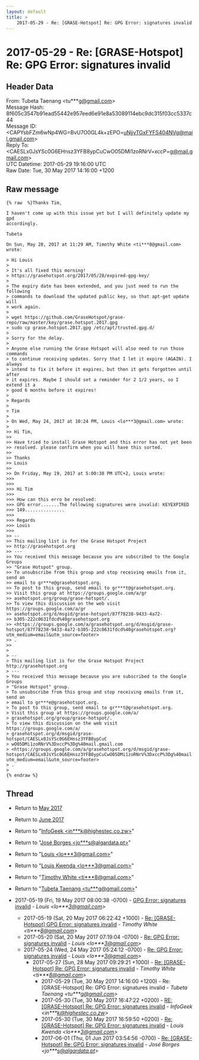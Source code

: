 ```yaml
---
layout: default
title: >
    2017-05-29 - Re: [GRASE-Hotspot] Re: GPG Error: signatures invalid
---
```


# 2017-05-29 - Re: [GRASE-Hotspot] Re: GPG Error: signatures invalid

## Header Data

From: Tubeta Taenang \<tu***g@gmail.com\><br>
Message Hash: 8f605c3547b91ead55442e957eed6e91e8a53089114ebc9dc315f03cc5337c44<br>
Message ID: \<CAPYsbFZm6wNp4WG=BvU7O0GL4k+zEPO=uNjjyTGxFYFS404NVg@mail.gmail.com\><br>
Reply To: \<CAESLx0JsYSc0G6EHnsz3YFB8ypCuCwO05DMi1zoRNrV=xccP=g@mail.gmail.com\><br>
UTC Datetime: 2017-05-29 19:16:00 UTC<br>
Raw Date: Tue, 30 May 2017 14:16:00 +1200<br>

## Raw message

```
{% raw  %}Thanks Tim,

I haven't come up with this issue yet but I will definitely update my gpd
accordingly.

Tubeta

On Sun, May 28, 2017 at 11:29 AM, Timothy White <ti***8@gmail.com>
wrote:

> Hi Louis
>
> It's all fixed this morning!
> https://grasehotspot.org/2017/05/28/expired-gpg-key/
>
> The expiry date has been extended, and you just need to run the following
> commands to download the updated public key, so that apt-get update will
> work again.
>
> wget https://github.com/GraseHotspot/grase-repo/raw/master/key/grase.hotspot.2017.gpg
> sudo cp grase.hotspot.2017.gpg /etc/apt/trusted.gpg.d/
>
> Sorry for the delay.
>
> Anyone else running the Grase Hotspot will also need to run those commands
> to continue receiving updates. Sorry that I let it expire (AGAIN). I always
> intend to fix it before it expires, but then it gets forgotten until after
> it expires. Maybe I should set a reminder for 2 1/2 years, so I extend it a
> good 6 months before it expires!
>
> Regards
>
> Tim
>
> On Wed, May 24, 2017 at 10:24 PM, Louis <lo***3@gmail.com> wrote:
>
>> Hi Tim,
>>
>> Have tried to install Grase Hotspot and this error has not yet been
>> resolved. please confirm when you will have this sorted.
>>
>> Thanks
>> Louis
>>
>> On Friday, May 19, 2017 at 5:00:38 PM UTC+2, Louis wrote:
>>>
>>>
>>> Hi Tim
>>>
>>> How can this erro be resolved:
>>> GPG error.......The following signatures were invalid: KEYEXPIRED
>>> 149...............
>>>
>>> Regards
>>> Louis
>>>
>> --
>> This mailing list is for the Grase Hotspot Project
>> http://grasehotspot.org
>> ---
>> You received this message because you are subscribed to the Google Groups
>> "Grase Hotspot" group.
>> To unsubscribe from this group and stop receiving emails from it, send an
>> email to gr***e@grasehotspot.org.
>> To post to this group, send email to gr***t@grasehotspot.org.
>> Visit this group at https://groups.google.com/a/gr
>> asehotspot.org/group/grase-hotspot/.
>> To view this discussion on the web visit https://groups.google.com/a/gr
>> asehotspot.org/d/msgid/grase-hotspot/87f78238-9433-4a72-
>> b305-222c0631fdcd%40grasehotspot.org
>> <https://groups.google.com/a/grasehotspot.org/d/msgid/grase-hotspot/87f78238-9433-4a72-b305-222c0631fdcd%40grasehotspot.org?utm_medium=email&utm_source=footer>
>> .
>>
>
> --
> This mailing list is for the Grase Hotspot Project http://grasehotspot.org
> ---
> You received this message because you are subscribed to the Google Groups
> "Grase Hotspot" group.
> To unsubscribe from this group and stop receiving emails from it, send an
> email to gr***e@grasehotspot.org.
> To post to this group, send email to gr***t@grasehotspot.org.
> Visit this group at https://groups.google.com/a/
> grasehotspot.org/group/grase-hotspot/.
> To view this discussion on the web visit https://groups.google.com/a/
> grasehotspot.org/d/msgid/grase-hotspot/CAESLx0JsYSc0G6EHnsz3YFB8ypCuC
> wO05DMi1zoRNrV%3DxccP%3Dg%40mail.gmail.com
> <https://groups.google.com/a/grasehotspot.org/d/msgid/grase-hotspot/CAESLx0JsYSc0G6EHnsz3YFB8ypCuCwO05DMi1zoRNrV%3DxccP%3Dg%40mail.gmail.com?utm_medium=email&utm_source=footer>
> .
>
{% endraw %}
```

## Thread

+ Return to [May 2017](/archive/2017/05)
+ Return to [June 2017](/archive/2017/06)

+ Return to "[InfoGeek <in***k<span>@</span>highestec.co.zw>](/authors/in___k_at_highestec_co_zw)"
+ Return to "[José Borges <jo***s<span>@</span>algardata.pt>](/authors/jo___s_at_algardata_pt)"
+ Return to "[Louis <lo***3<span>@</span>gmail.com>](/authors/lo___3_at_gmail_com)"
+ Return to "[Louis Kwenda <lo***3<span>@</span>gmail.com>](/authors/lo___3_at_gmail_com)"
+ Return to "[Timothy White <ti***8<span>@</span>gmail.com>](/authors/ti___8_at_gmail_com)"
+ Return to "[Tubeta Taenang <tu***g<span>@</span>gmail.com>](/authors/tu___g_at_gmail_com)"

+ 2017-05-19 (Fri, 19 May 2017 08:00:38 -0700) - [GPG Error: signatures invalid](/archive/2017/05/3c9e18596e661e8805d2b0fb46b5a1c73dc5396592f418dbf01f96f23daa9160) - _Louis \<lo***3@gmail.com\>_
  + 2017-05-19 (Sat, 20 May 2017 06:22:42 +1000) - [Re: [GRASE-Hotspot] GPG Error: signatures invalid](/archive/2017/05/4d9bea94552a86871c7dc34ee950f3b416a081fdc7d1849df6f272e4fce439b3) - _Timothy White \<ti***8@gmail.com\>_
  + 2017-05-20 (Sat, 20 May 2017 07:19:04 -0700) - [Re: GPG Error: signatures invalid](/archive/2017/05/d0eae3fc38a37df2ce256219a89aed4666ecc29f949746b200f49dad0c68dcf1) - _Louis \<lo***3@gmail.com\>_
  + 2017-05-24 (Wed, 24 May 2017 05:24:12 -0700) - [Re: GPG Error: signatures invalid](/archive/2017/05/a4f7d0d56d8d02f0e1977ab3603f01fb5ea320fd69d2b2d2d8d18dfd91400752) - _Louis \<lo***3@gmail.com\>_
    + 2017-05-27 (Sun, 28 May 2017 09:29:21 +1000) - [Re: [GRASE-Hotspot] Re: GPG Error: signatures invalid](/archive/2017/05/10487139165589a61de72e872cc32d876ba5679801eb676f7151a416427750eb) - _Timothy White \<ti***8@gmail.com\>_
      + 2017-05-29 (Tue, 30 May 2017 14:16:00 +1200) - Re: [GRASE-Hotspot] Re: GPG Error: signatures invalid - _Tubeta Taenang \<tu***g@gmail.com\>_
      + 2017-05-30 (Tue, 30 May 2017 16:47:22 +0200) - [RE: [GRASE-Hotspot] Re: GPG Error: signatures invalid](/archive/2017/05/f36280f01e101e2abe1bd1fb7152fe197c48c1c06bccdb95e8a17e3e95b9208a) - _InfoGeek \<in***k@highestec.co.zw\>_
      + 2017-05-30 (Tue, 30 May 2017 16:59:50 +0200) - [Re: [GRASE-Hotspot] Re: GPG Error: signatures invalid](/archive/2017/05/b9d9ed78ecf644e4a7b356dc4137aad4126a5c5fee963274baf7d34868d7e11d) - _Louis Kwenda \<lo***3@gmail.com\>_
      + 2017-06-01 (Thu, 01 Jun 2017 03:54:56 -0700) - [Re: [GRASE-Hotspot] Re: GPG Error: signatures invalid](/archive/2017/06/6ad450e45ac1cbe452e7c7d8a9f140f89983325c79a7ef5e9e5789331b0f8da6) - _José Borges \<jo***s@algardata.pt\>_

